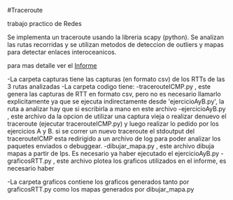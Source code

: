 #Traceroute

trabajo practico de Redes

Se implementa un traceroute usando la libreria scapy (python).
Se analizan las rutas recorridas y se utilizan metodos de deteccion de outliers y mapas para detectar enlaces interoceanicos.

para mas detalle ver el [Informe](https://gitlab.com/atun/traceroute-redes/blob/master/informe_Tp2_Redes.pdf)


-La carpeta capturas tiene las capturas (en formato csv) de los RTTs de las 3 rutas analizadas
-La carpeta codigo tiene:
	-tracerouteICMP.py , este genera las capturas de RTT en formato csv, pero no es necesario llamarlo explicitamente ya que se ejecuta indirectamente desde 'ejercicioAyB.py', la ruta a analizar hay que si escribirla a mano en este archivo
	-ejercicioAyB.py , este archivo da la opcion de utilizar una captura vieja o realizar denuevo el traceroute (ejecutar tracerouteICMP.py) y luego realizar lo pedido por los ejercicios A y B.
si se correr un nuevo traceroute el stdoutput del tracerouteICMP esta redirigido a un archivo de log para poder analizar los paquetes enviados o debuggear.
	-dibujar_mapa.py , este archivo dibuja mapas a partir de Ips. Es necesario ya haber ejecutado el ejercicioAyB.py
	-graficosRTT.py , este archivo plotea los graficos utilizados en el informe, es necesario haber 

-La carpeta graficos contiene los graficos generados tanto por graficosRTT.py como los mapas generados por dibujar_mapa.py
